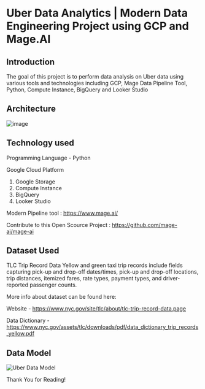 # Uber Data Analytics | Modern Data Engineering Project using GCP and Mage.AI
## Introduction

The goal of this project is to perform data analysis on Uber data using various tools and technologies including GCP, Mage Data Pipeline Tool, Python, Compute Instance, BigQuery and Looker Studio

## Architecture
![image](https://github.com/groverdaksh/Uber_DE_project/assets/134054161/16a3ead4-d829-4692-82e5-3f20ba7baea4)

## Technology used
Programming Language - Python

Google Cloud Platform
  1. Google Storage
  2. Compute Instance
  3. BigQuery
  4. Looker Studio

Modern Pipeline tool : https://www.mage.ai/

Contribute to this Open Scource Project : https://github.com/mage-ai/mage-ai

## Dataset Used

TLC Trip Record Data Yellow and green taxi trip records include fields capturing pick-up and drop-off dates/times, pick-up and drop-off locations, trip distances, itemized fares, rate types, payment types, and driver-reported passenger counts.

More info about dataset can be found here:

Website - https://www.nyc.gov/site/tlc/about/tlc-trip-record-data.page

Data Dictionary - https://www.nyc.gov/assets/tlc/downloads/pdf/data_dictionary_trip_records_yellow.pdf

## Data Model

![Uber Data Model](https://github.com/groverdaksh/Uber_DE_project/assets/134054161/b79628d3-abea-4f40-b000-dd87e597a156)

Thank You for Reading!

